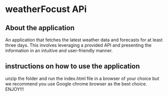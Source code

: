 # weatherFocust APi
## About the application
An application that fetches the latest weather data and forecasts for at least three days. This involves leveraging a provided API and presenting the information in an intuitive and user-friendly manner.

## instructions on how to use the application
unzip the folder and run the index.html file in a browser of your choice
but we recommend you use Google chrome browser as the best choice.
ENJOY!!!
